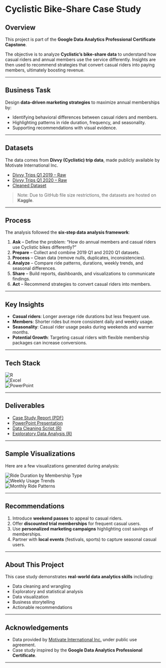 # Cyclistic Bike-Share Case Study  

## Overview  
This project is part of the **Google Data Analytics Professional Certificate Capstone**.  

The objective is to analyze **Cyclistic’s bike-share data** to understand how casual riders and annual members use the service differently. Insights are then used to recommend strategies that convert casual riders into paying members, ultimately boosting revenue.  

---

## Business Task  
Design **data-driven marketing strategies** to maximize annual memberships by:  
- Identifying behavioral differences between casual riders and members.  
- Highlighting patterns in ride duration, frequency, and seasonality.  
- Supporting recommendations with visual evidence.  

---

## Datasets  
The data comes from **Divvy (Cyclistic) trip data**, made publicly available by Motivate International Inc.  

- [Divvy Trips Q1 2019 – Raw](https://www.kaggle.com/datasets/hamzajawad123/divvy-trips-2019-q1-dataset)
- [Divvy Trips Q1 2020 – Raw](https://www.kaggle.com/datasets/hamzajawad123/divvy-trips-2020-q1-datasets)
- [Cleaned Dataset](https://www.kaggle.com/datasets/hamzajawad123/cleaned-merged-final-2019-2020-dataset)  

> Note: Due to GitHub file size restrictions, the datasets are hosted on **Kaggle**.  

---

## Process  
The analysis followed the **six-step data analysis framework**:  

1. **Ask** – Define the problem: “How do annual members and casual riders use Cyclistic bikes differently?”  
2. **Prepare** – Collect and combine 2019 Q1 and 2020 Q1 datasets.  
3. **Process** – Clean data (remove nulls, duplicates, inconsistencies).  
4. **Analyze** – Compare ride patterns, durations, weekly trends, and seasonal differences.  
5. **Share** – Build reports, dashboards, and visualizations to communicate findings.  
6. **Act** – Recommend strategies to convert casual riders into members.  

---

## Key Insights  
- **Casual riders**: Longer average ride durations but less frequent use.  
- **Members**: Shorter rides but more consistent daily and weekly usage.  
- **Seasonality**: Casual rider usage peaks during weekends and warmer months.  
- **Potential Growth**: Targeting casual riders with flexible membership packages can increase conversions.  

---

## Tech Stack  
![R](https://img.shields.io/badge/-R-blue?logo=r&logoColor=white)  
![Excel](https://img.shields.io/badge/-Excel-green?logo=microsoft-excel&logoColor=white)  
![PowerPoint](https://img.shields.io/badge/-PowerPoint-orange?logo=microsoft-powerpoint&logoColor=white)  

---

## Deliverables  
- [Case Study Report (PDF)](./deliverables/Cyclistic_Case_Study_Report.pdf)  
- [PowerPoint Presentation](./deliverables/Cyclistic_Case_Study_Presentation.pptx)  
- [Data Cleaning Script (R)](./scripts/data_cleaning.R)  
- [Exploratory Data Analysis (R)](./scripts/eda_analysis.R)  

---

## Sample Visualizations  
Here are a few visualizations generated during analysis:  

![Ride Duration by Membership Type](./visuals/ride_duration_chart.png)  
![Weekly Usage Trends](./visuals/weekly_usage_chart.png)  
![Monthly Ride Patterns](./visuals/monthly_usage_chart.png)  

---

## Recommendations  
1. Introduce **weekend passes** to appeal to casual riders.  
2. Offer **discounted trial memberships** for frequent casual users.  
3. Use **personalized marketing campaigns** highlighting cost savings of memberships.  
4. Partner with **local events** (festivals, sports) to capture seasonal casual users.  

---

## About This Project  
This case study demonstrates **real-world data analytics skills** including:  
- Data cleaning and wrangling  
- Exploratory and statistical analysis  
- Data visualization  
- Business storytelling  
- Actionable recommendations  

---

## Acknowledgements  
- Data provided by [Motivate International Inc.](https://divvybikes.com/system-data) under public use agreement.  
- Case study inspired by the **Google Data Analytics Professional Certificate**.  

---
